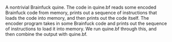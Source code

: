 A nontrivial Brainfuck quine. The code in quine.bf reads some encoded Brainfuck code from memory, prints out a sequence of instructions that loads the code into memory, and then prints out the code itself. The encoder program takes in some Brainfuck code and prints out the sequence of instructions to load it into memory. We run quine.bf through this, and then combine the output with quine.bf.
